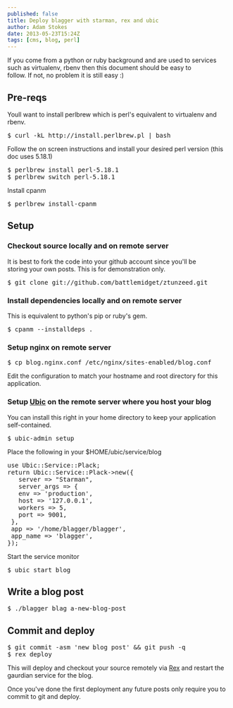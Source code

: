 ```yaml
---
published: false
title: Deploy blagger with starman, rex and ubic
author: Adam Stokes
date: 2013-05-23T15:24Z
tags: [cms, blog, perl]
---
```

<p>If you come from a python or ruby background and are used to services<br />
such as virtualenv, rbenv then this document should be easy to<br />
follow. If not, no problem it is still easy :)</p>
<h2 id=&#34;pre-reqs&#34;>Pre-reqs</h2>
<p>Youll want to install perlbrew which is perl&#39;s equivalent to virtualenv and rbenv.</p>
<pre class=&#34;prettyprint&#34;>
$ curl -kL http://install.perlbrew.pl | bash
</pre>
<p>Follow the on screen instructions and install your desired perl version (this doc uses 5.18.1)</p>
<pre class=&#34;prettyprint&#34;>
$ perlbrew install perl-5.18.1
$ perlbrew switch perl-5.18.1
</pre>
<p>Install cpanm</p>
<pre class=&#34;prettyprint&#34;>
$ perlbrew install-cpanm
</pre>
<h2 id=&#34;setup&#34;>Setup</h2>
<h3 id=&#34;checkoutsourcelocallyandonremoteserver&#34;>Checkout source locally and on remote server</h3>
<p>It is best to fork the code into your github account since you&#39;ll be<br />
storing your own posts. This is for demonstration only.</p>
<pre class=&#34;prettyprint&#34;>
$ git clone git://github.com/battlemidget/ztunzeed.git
</pre>
<h3 id=&#34;installdependencieslocallyandonremoteserver&#34;>Install dependencies locally and on remote server</h3>
<p>This is equivalent to python&#39;s pip or ruby&#39;s gem.</p>
<pre class=&#34;prettyprint&#34;>
$ cpanm --installdeps .
</pre>
<h3 id=&#34;setupnginxonremoteserver&#34;>Setup nginx on remote server</h3>
<pre class=&#34;prettyprint&#34;>
$ cp blog.nginx.conf /etc/nginx/sites-enabled/blog.conf
</pre>
<p>Edit the configuration to match your hostname and root directory for this application.</p>
<h3 id=&#34;setupubicontheremoteserverwhereyouhostyourblog&#34;>Setup <a href=&#34;https://metacpan.org/release/Ubic&#34;>Ubic</a> on the remote server where you host your blog</h3>
<p>You can install this right in your home directory to keep your application self-contained.</p>
<pre class=&#34;prettyprint&#34;>
$ ubic-admin setup
</pre>
<p>Place the following in your $HOME/ubic/service/blog</p>
<pre class=&#34;prettyprint&#34;>
use Ubic::Service::Plack;
return Ubic::Service::Plack->new({
   server => &#34;Starman&#34;,
   server_args => {
   env => &#39;production&#39;,
   host => &#39;127.0.0.1&#39;,
   workers => 5,
   port => 9001,
 },
 app => &#39;/home/blagger/blagger&#39;,
 app_name => &#39;blagger&#39;,
});
</pre>
<p>Start the service monitor</p>
<pre class=&#34;prettyprint&#34;>
$ ubic start blog
</pre>
<h2 id=&#34;writeablogpost&#34;>Write a blog post</h2>
<pre class=&#34;prettyprint&#34;>
$ ./blagger blag a-new-blog-post
</pre>
<h2 id=&#34;commitanddeploy&#34;>Commit and deploy</h2>
<pre class=&#34;prettyprint&#34;>
$ git commit -asm &#39;new blog post&#39; &#38;&#38; git push -q
$ rex deploy
</pre>
<p>This will deploy and checkout your source remotely via <a href=&#34;http://rexify.org&#34;>Rex</a> and restart the gaurdian service for the blog.</p>
<p>Once you&#39;ve done the first deployment any future posts only require you to commit to git and deploy.</p>
